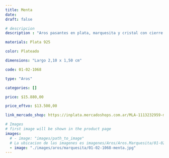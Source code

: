```yaml
---
title: Menta
date: 
draft: false

# descripcion
description : "Aros pasantes en plata, marquesita y cristal con cierre sistema clip."

materials: Plata 925

color: Plateado

dimensions: "Largo 2,10 x 1,50 cm"

code: 01-02-1068

type: "Aros"

categories: []

price: $15.880,00

price_eftvo: $13.500,00

link_mercado_shop: https://inplata.mercadoshops.com.ar/MLA-1113232959-menta-_JM

# Images
# first image will be shown in the product page
images:
  # - image: "images/path_to_image"
  # La ubicacion de las imagenes es imagenes/Aros/Aros.Marquesita/01-02-1068-menta
  - image: "./images/aros/marquesita/01-02-1068-menta.jpg"
---
```

